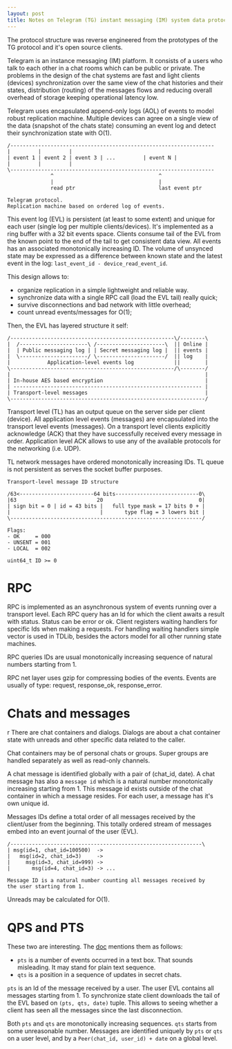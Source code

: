 ```yaml
---
layout: post
title: Notes on Telegram (TG) instant messaging (IM) system data protocol
---
```


The protocol structure was reverse engineered from the prototypes of the
TG protocol and it's open source clients.

Telegram is an instance messaging (IM) platform. It consists of a users
who talk to each other in a chat rooms which can be public or private.
The problems in the design of the chat systems are fast and light
clients (devices) synchronization over the same view of the chat histories
and their states, distribution (routing) of the messages flows and reducing
overall overhead of storage keeping operational latency low.

Telegram uses encapsulated append-only logs (AOL) of events to model
robust replication machine. Multiple devices can agree on a single view
of the data (snapshot of the chats state) consuming an event log and
detect their synchronization state with O(1).

```
/------------------------------------------------------------------
|         |         |
| event 1 | event 2 | event 3 | ...         | event N |
|         |         |
\------------------------------------------------------------------
              ^                                  ^
              |                                  |
              read ptr                           last event ptr

Telegram protocol.
Replication machine based on ordered log of events.
```

This event log (EVL) is persistent (at least to some extent) and unique
for each user (single log per multiple clients/devices). It's implemented
as a ring buffer with a 32 bit events space. Clients consume tail of
the EVL from the known point to the end of the tail to get consistent
data view. All events has an associated monotonically increasing ID.
The volume of unsynced state may be expressed as a difference between
known state and the latest event in the log:
`last_event_id - device_read_event_id`.

This design allows to:

- organize replication in a simple lightweight and reliable way.
- synchronize data with a single RPC call (load the EVL tail) really quick;
- survive disconnections and bad network with little overhead;
- count unread events/messages for O(1);

Then, the EVL has layered structure it self:

```
/-----------------------------------------------------\/--------\
|  /----------------------\ /----------------------\  || Online |
|  | Public messaging log | | Secret messaging log |  || events |
|  \----------------------/ \----------------------/  || log    |
|            Application-level events log             ||        |
\-----------------------------------------------------/\--------/
|                                                               |
| In-house AES based encryption                                 |
| ------------------------------------------------------------- |
| Transport-level messages                                      |
\---------------------------------------------------------------/
```

Transport level (TL) has an output queue on the server side
per client (device). All application level events (messages) are
encapsulated into the transport level events (messages). On a
transport level clients explicitly acknowledge (ACK) that they
have successfully received every message in order. Application level
ACK allows to use any of the available protocols for the networking
(i.e. UDP).

TL network messages have ordered monotonically increasing IDs.
TL queue is not persistent as serves the socket buffer purposes.

```
Transport-level message ID structure

/63<------------------------64 bits---------------------------0\
|63                          20                               0|
| sign bit = 0 | id = 43 bits |   full type mask = 17 bits 0 + |
|                             |       type flag = 3 lowers bit |
\--------------------------------------------------------------/

Flags:
- OK     = 000
- UNSENT = 001
- LOCAL  = 002

uint64_t ID >= 0
```

RPC
===

RPC is implemented as an asynchronous system of events running over a
transport level. Each RPC query has an Id for which the client
awaits a result with status. Status can be error or ok. Client
registers waiting handlers for specific Ids when making a requests.
For handling waiting handlers simple vector is used in TDLib,
besides the actors model for all other running state machines.

RPC queries IDs are usual monotonically increasing sequence of 
natural numbers starting from 1.

RPC net layer uses gzip for compressing bodies of the events.
Events are usually of type: request, response_ok, response_error.

Chats and messages
===
r
There are chat containers and dialogs. Dialogs are about a
chat container state with unreads and other specific data 
related to the caller.

Chat containers may be of personal chats or groups. Super groups
are handled separately as well as read-only channels.

A chat message is identified globally with a pair of (chat_id, date).
A chat message has also a `message id` which is a natural number
monotonically increasing starting from 1. This message id exists
outside of the chat container in which a message resides. For each
user, a message has it's own unique id.

Messages IDs define a total order of all messages received by the
client/user from the beginning. This totally ordered stream of messages
embed into an event journal of the user (EVL).

```
/--------------------------------------------------------------\
| msg(id=1, chat_id=100500)  ->
|   msg(id=2, chat_id=3)     ->
|     msg(id=3, chat_id=999) ->
|       msg(id=4, chat_id=3) -> ...

Message ID is a natural number counting all messages received by
the user starting from 1.
```

Unreads may be calculated for O(1).

QPS and PTS
===

These two are interesting. The [doc](https://core.telegram.org/constructor/updates.state)
mentions them as follows:

- `pts` is a number of events occurred in a text box. That sounds misleading.
  It may stand for plain text sequence.
- `qts` is a position in a sequence of updates in secret chats.

`pts` is an Id of the message received by a user. The user EVL contains
all messages starting from 1. To synchronize state client downloads the tail
of the EVL based on `(pts, qts, date)` tuple. This allows to seeing whether
a client has seen all the messages since the last disconnection.

Both `pts` and `qts` are monotonically increasing sequences. `qts` starts from
some unreasonable number. Messages are identified uniquely by `pts` or `qts`
on a user level, and by a `Peer(chat_id, user_id) + date` on a global level.
